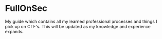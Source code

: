 # FullOnSec

My guide which contains all my learned professional processes and things I pick up on CTF's. 
This will be updated as my knowledge and experience expands. 
